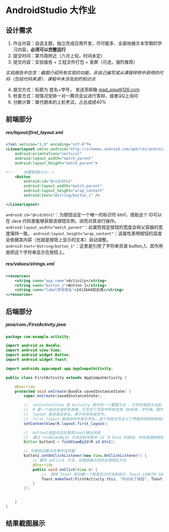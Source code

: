 # AndroidStudio 大作业

## 设计需求

1. 作业内容：自选主题，独立完成应用开发，尽可能多、全面地展示本学期的学习内容，**必须可以完整运行**
2. 提交时间：第15周附近（六月上旬，时间未定）
3. 提交内容：实验报告 + 工程文件打包 + 录屏（可选，强烈推荐）

 *实验报告中包含：截图介绍所有实现的功能、非自己编写或从课程样例中获得的代码（包括代码来源）、课程中未涉及到的知识点*

4. 提交方式：标题为 姓名+学号， 发送至邮箱 [mad_sjqu@126.com](mailto:mad_sjqu@126.com)
5. 检查方式：视情况安排一对一腾讯会议进行答辩，或者QQ上询问
6. 分数计算：替代期末的上机考试，占总成绩40%



## 前端部分

##### res/layout/first_layout.xml

```xml
<?xml version="1.0" encoding="utf-8"?>
<LinearLayout xmlns:android="http://schemas.android.com/apk/res/android"
    android:orientation="vertical"
    android:layout_width="match_parent"
    android:layout_height="match_parent">

<!--    创建按钮btn1-->
    <Button
        android:id="@+id/btn1"
        android:layout_width="match_parent"
        android:layout_height="wrap_content"
        android:text="@string/button_1" />

</LinearLayout>
```

`android:id="@+id/btn1"`：为按钮设定一个唯一的标识符 btn1，借助这个 ID可以在 Java 代码里能够获取该按钮实例，进而对其进行操作。
`android:layout_width="match_parent"`：此属性规定按钮的宽度会和父容器的宽度保持一致。
`android:layout_height="wrap_content"`：该属性表明按钮的高度会依据其内容（也就是按钮上显示的文本）自动调整。
`android:text="@string/button_1"`：这里是引用了字符串资源 button_1，其作用是把这个字符串显示在按钮上。

##### res/values/strings.xml

```xml
<resources>
    <string name="app_name">Activity</string>
    <string name="button_1">Button 1</string>
    <string name="label学号姓名">2411644邱志成</string>
</resources>
```

## 后端部分

##### java/com./FirstActivity.java

```java
package com.example.activity;

import android.os.Bundle;
import android.view.View;
import android.widget.Button;
import android.widget.Toast;

import androidx.appcompat.app.AppCompatActivity;

public class FirstActivity extends AppCompatActivity {

    @Override
    protected void onCreate(Bundle savedInstanceState) {
        super.onCreate(savedInstanceState);

        //  setContentView 是 Activity 类中的一个重要方法 ，它的作用是为当前 Activity 设置要显示的用户界面布局。
        //  R 是一个自动生成的资源类，它包含了项目中所有资源（如布局、字符串、图片等）的标识符。
        //  layout 是资源目录名，用于存放布局文件。
        //  first_layout 是具体的布局文件名，这个布局文件定义了界面的视图结构和外观。
        setContentView(R.layout.first_layout);

        //  button1按钮点击后使用toast弹出消息
        //  通过 findViewById 方法找到布局中 id 为 btn1 的按钮，并将其强制转换为 Button 类型
        Button button1 = findViewById(R.id.btn1);

        // 为按钮设置点击事件监听器
        button1.setOnClickListener(new View.OnClickListener() {
            // 重写 onClick 方法，当按钮被点击时会调用此方法
            @Override
            public void onClick(View v) {
                //  使用 Toast 类创建一个短暂显示的消息提示，Toast.LENGTH_SHORT 的显示时长约为 2 秒。
                Toast.makeText(FirstActivity.this, "你点击了按钮", Toast.LENGTH_SHORT).show();
            }
        });

      
    }
}
```





## 结果截图展示



